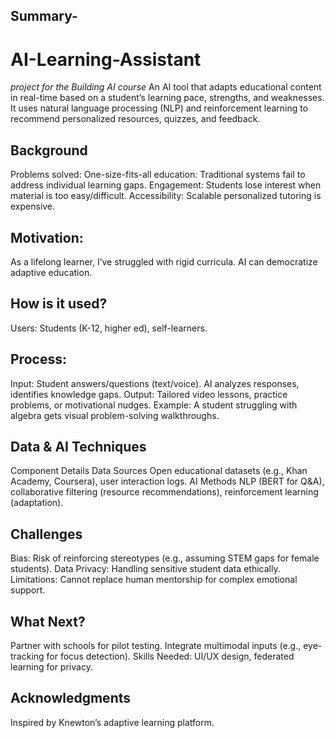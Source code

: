## Summary- 
# AI-Learning-Assistant
*project for the Building AI course*
An AI tool that adapts educational content in real-time based on a student’s learning pace, strengths, and weaknesses. It uses natural language processing (NLP) and reinforcement learning to recommend personalized resources, quizzes, and feedback.

## Background
Problems solved:
One-size-fits-all education: Traditional systems fail to address individual learning gaps.
Engagement: Students lose interest when material is too easy/difficult.
Accessibility: Scalable personalized tutoring is expensive.

## Motivation:
As a lifelong learner, I’ve struggled with rigid curricula. AI can democratize adaptive education.

## How is it used?
Users: Students (K-12, higher ed), self-learners.

## Process:
Input: Student answers/questions (text/voice).
AI analyzes responses, identifies knowledge gaps.
Output: Tailored video lessons, practice problems, or motivational nudges.
Example: A student struggling with algebra gets visual problem-solving walkthroughs.

## Data & AI Techniques
Component	Details
Data Sources	Open educational datasets (e.g., Khan Academy, Coursera), user interaction logs.
AI Methods	NLP (BERT for Q&A), collaborative filtering (resource recommendations), reinforcement learning (adaptation).

## Challenges
Bias: Risk of reinforcing stereotypes (e.g., assuming STEM gaps for female students).
Data Privacy: Handling sensitive student data ethically.
Limitations: Cannot replace human mentorship for complex emotional support.

## What Next?
Partner with schools for pilot testing.
Integrate multimodal inputs (e.g., eye-tracking for focus detection).
Skills Needed: UI/UX design, federated learning for privacy.

## Acknowledgments
Inspired by Knewton’s adaptive learning platform.







